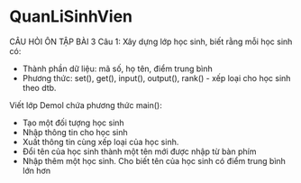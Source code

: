 # QuanLiSinhVien
CÂU HỎI ÔN TẬP BÀI 3
Câu 1: Xây dựng lớp học sinh, biết rằng mỗi học sinh có:
- Thành phần dữ liệu: mã số, họ tên, điểm trung bình
- Phương thức: set(), get(), input(), output(), rank() - xếp loại
cho học sinh theo dtb.

Viết lớp Demol chứa phương thức main():
- Tạo một đối tượng học sinh
- Nhập thông tin cho học sinh
- Xuất thông tin cùng xếp loại của học sinh.
- Đổi tên của học sinh thành một tên mới được nhập từ bàn phím
- Nhập thêm một học sinh. Cho biết tên của học sinh có điểm trung bình
lớn hơn

